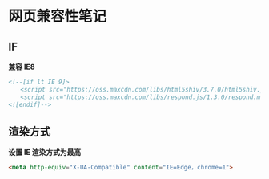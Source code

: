 # 网页兼容性笔记

## IF
**兼容 IE8**
```html
<!--[if lt IE 9]>
　　<script src="https://oss.maxcdn.com/libs/html5shiv/3.7.0/html5shiv.js"></script>
　　<script src="https://oss.maxcdn.com/libs/respond.js/1.3.0/respond.min.js"></script>
<![endif]-->
```

## 渲染方式
**设置 IE 渲染方式为最高**
```html
<meta http-equiv="X-UA-Compatible" content="IE=Edge，chrome=1">
```